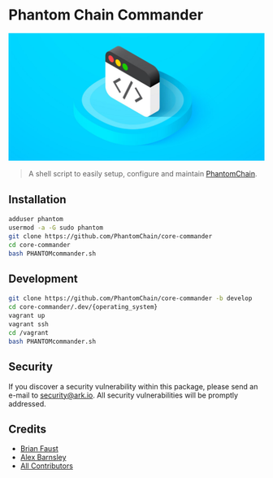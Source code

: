 # Phantom Chain Commander

<p align="center">
    <img src="https://github.com/PhantomChain/core-commander/blob/master/banner.png" />
</p>

> A shell script to easily setup, configure and maintain [PhantomChain](https://github.com/PhantomChain/core).

## Installation

```bash
adduser phantom
usermod -a -G sudo phantom
git clone https://github.com/PhantomChain/core-commander
cd core-commander
bash PHANTOMcommander.sh
```

## Development

```sh
git clone https://github.com/PhantomChain/core-commander -b develop
cd core-commander/.dev/{operating_system}
vagrant up
vagrant ssh
cd /vagrant
bash PHANTOMcommander.sh
```

## Security

If you discover a security vulnerability within this package, please send an e-mail to security@ark.io. All security vulnerabilities will be promptly addressed.

## Credits

- [Brian Faust](https://github.com/faustbrian)
- [Alex Barnsley](https://github.com/alexbarnsley)
- [All Contributors](https://github.com/PhantomChain/core-commander/graphs/contributors)
